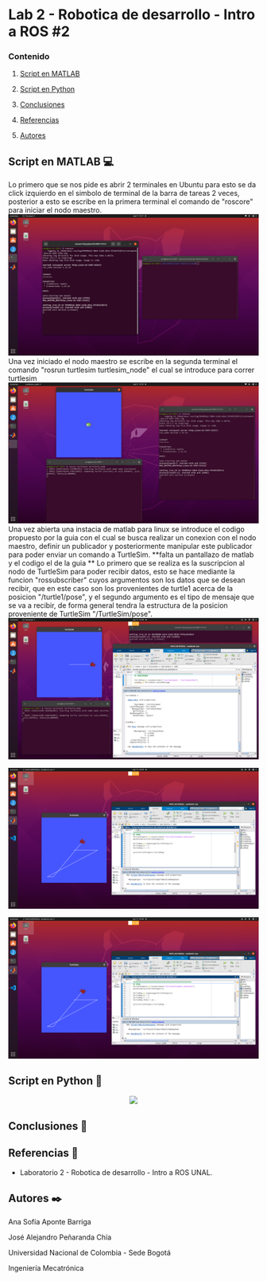 # Lab 2 - Robotica de desarrollo - Intro a ROS #2

### Contenido

1. [Script en MATLAB](#script-en-matlab-computer)
2. [Script en Python](#script-en-python-snake)
3. [Conclusiones](#autores-blacknib)
5. [Referencias](#referencias-openbook)

6. [Autores](#autores-blacknib)


## Script en MATLAB :computer:
Lo primero que se nos pide es abrir 2 terminales en Ubuntu para esto se da click izquierdo en el simbolo de terminal de la barra de tareas 2 veces, posterior a esto se escribe en la primera terminal el comando de "roscore" para iniciar el nodo maestro.  
![1](/Lab2/mediaLab2/1roscore.png)
Una vez iniciado el nodo maestro se escribe en la segunda terminal el comando "rosrun turtlesim turtlesim_node" el cual se introduce para correr turtlesim
![2](/Lab2/mediaLab2/2rosrun.png)
Una vez abierta una instacia de matlab para linux se introduce el codigo propuesto por la guia con el cual se busca realizar un conexion con el nodo maestro, definir un publicador y posteriormente manipular este publicador para poder enviar un comando a TurtleSim.
**falta un pantallazo de matlab y el codigo el de la guia **
Lo primero que se realiza es la suscripcion al nodo de TurtleSim para poder recibir datos, esto se hace mediante la funcion "rossubscriber" cuyos argumentos son los datos que se desean recibir, que en este caso son los provenientes de turtle1 acerca de la posicion "/turtle1/pose", y el segundo argumento es el tipo de mensaje que se va a recibir, de forma general tendra la estructura de la posicion proveniente de TurtleSim "/TurtleSim/pose". 
![3](/Lab2/mediaLab2/3turtlePos.png)

![4](/Lab2/mediaLab2/4turtleTeleport.png)

![5](/Lab2/mediaLab2/5turtleTeleport.png)

## Script en Python :snake:



<p align="center"><img width="700" src="https://github.com/sofiaponteb/Labs-Robotica-2022-2/blob/main/mediaLab1/AJescribiendo.gif"></p>


## Conclusiones :page_facing_up:



## Referencias :open_book:
- Laboratorio 2 - Robotica de desarrollo - Intro a ROS UNAL.


## Autores :black_nib:
Ana Sofía Aponte Barriga

José Alejandro Peñaranda Chía

Universidad Nacional de Colombia - Sede Bogotá

Ingeniería Mecatrónica
